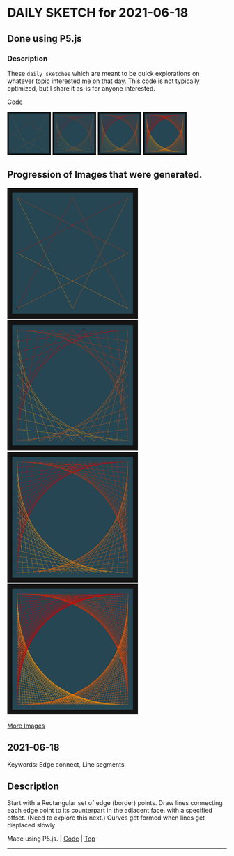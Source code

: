 # DAILY SKETCH for 2021-06-18

## Done using P5.js

### Description

These `daily sketches` which are meant to be quick explorations     on whatever topic interested me on that day. This code is not typically optimized, but I share it as-is     for anyone interested.

[Code](2021-06-18) 

<img src = 'images/keep_2021-06-16-13-58-37.png' width = '100'> <img src = 'images/keep_2021-06-16-14-00-07.png' width = '100'> <img src = 'images/keep_2021-06-16-14-01-12.png' width = '100'> <img src = 'images/keep_2021-06-16-14-01-54.png' width = '100'> 

## Progression of Images that were generated.

<img src = 'images/keep_2021-06-16-13-58-37.png' width = '300'> 
<img src = 'images/keep_2021-06-16-14-00-07.png' width = '300'> 
<img src = 'images/keep_2021-06-16-14-01-12.png' width = '300'> 
<img src = 'images/keep_2021-06-16-14-01-54.png' width = '300'> 


[More Images](2021-06-18/images) 


 ## 2021-06-18
Keywords: Edge connect, Line segments
 

## Description 

 Start with a Rectangular set of edge (border) points. 
 Draw lines connecting each edge point to its counterpart in the adjacent face.
 with a specified offset. (Need to explore this next.)
 Curves get formed when lines get displaced slowly.
 

Made using P5.js. | [Code](2021/2021-06-18/) | [Top](#daily-sketches) 

-----

